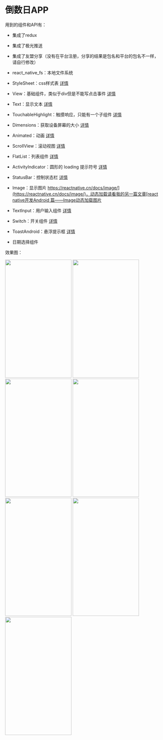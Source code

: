 # 倒数日APP
用到的组件和API有：

 - 集成了redux
 - 集成了极光推送
 - 集成了友盟分享（没有在平台注册，分享的结果是包名和平台的包名不一样，请自行修改）
 - react_native_fs：本地文件系统
 
 - StyleSheet：css样式表 [详情](https://reactnative.cn/docs/stylesheet/)
 - View：基础组件，类似于div但是不能写点击事件 [详情](https://reactnative.cn/docs/view/)
 - Text：显示文本 [详情](https://reactnative.cn/docs/text/)
 - TouchableHighlight：触摸响应，只能有一个子组件 [详情](https://reactnative.cn/docs/touchablehighlight/)
 - Dimensions：获取设备屏幕的大小 [详情](https://reactnative.cn/docs/dimensions/)
 -  Animated：动画 [详情](https://reactnative.cn/docs/animated/)
 - ScrollView：滚动视图 [详情](https://reactnative.cn/docs/scrollview/)
 - FlatList：列表组件 [详情](https://reactnative.cn/docs/flatlist/)
 - ActivityIndicator：圆形的 loading 提示符号 [详情](https://reactnative.cn/docs/activityindicator/)
 - StatusBar：控制状态栏 [详情](https://reactnative.cn/docs/statusbar/)
 - Image：显示图片 [https://reactnative.cn/docs/image/](https://reactnative.cn/docs/image/)，动态加载请看我的另一篇文章[react native开发Android 篇——Image动态加载图片](https://blog.csdn.net/weixin_38233549/article/details/94604993)
 - TextInput：用户输入组件 [详情](https://reactnative.cn/docs/textinput/)
 - Switch：开关组件 [详情](https://reactnative.cn/docs/switch/)
 - ToastAndroid：悬浮提示框 [详情](https://reactnative.cn/docs/toastandroid/)
 - 日期选择组件
 
 效果图：
 
 
 <img src="https://img-blog.csdnimg.cn/20190718180738113.jpg?x-oss-process=image/watermark,type_ZmFuZ3poZW5naGVpdGk,shadow_10,text_aHR0cHM6Ly9ibG9nLmNzZG4ubmV0L3dlaXhpbl8zODIzMzU0OQ==,size_16,color_FFFFFF,t_70" width = "216" height = "384" div align=left/>  <img src="https://img-blog.csdnimg.cn/20190718181307538.jpg?x-oss-process=image/watermark,type_ZmFuZ3poZW5naGVpdGk,shadow_10,text_aHR0cHM6Ly9ibG9nLmNzZG4ubmV0L3dlaXhpbl8zODIzMzU0OQ==,size_16,color_FFFFFF,t_70" width = "216" height = "384" div align=left/> <img src="https://img-blog.csdnimg.cn/20190718181354503.jpg?x-oss-process=image/watermark,type_ZmFuZ3poZW5naGVpdGk,shadow_10,text_aHR0cHM6Ly9ibG9nLmNzZG4ubmV0L3dlaXhpbl8zODIzMzU0OQ==,size_16,color_FFFFFF,t_70" width = "216" height = "384" div align=left/> <img src="https://img-blog.csdnimg.cn/2019071818152846.jpg?x-oss-process=image/watermark,type_ZmFuZ3poZW5naGVpdGk,shadow_10,text_aHR0cHM6Ly9ibG9nLmNzZG4ubmV0L3dlaXhpbl8zODIzMzU0OQ==,size_16,color_FFFFFF,t_70" width = "216" height = "384" div align=left/> <img src="https://img-blog.csdnimg.cn/20190718181604819.jpg?x-oss-process=image/watermark,type_ZmFuZ3poZW5naGVpdGk,shadow_10,text_aHR0cHM6Ly9ibG9nLmNzZG4ubmV0L3dlaXhpbl8zODIzMzU0OQ==,size_16,color_FFFFFF,t_70" width = "216" height = "384" div align=left/> <img src="https://img-blog.csdnimg.cn/20190718181704588.jpg?x-oss-process=image/watermark,type_ZmFuZ3poZW5naGVpdGk,shadow_10,text_aHR0cHM6Ly9ibG9nLmNzZG4ubmV0L3dlaXhpbl8zODIzMzU0OQ==,size_16,color_FFFFFF,t_70" width = "216" height = "384" div align=left/> <img src="https://img-blog.csdnimg.cn/20190718181732126.gif" width = "216" height = "384" div align=left/>
